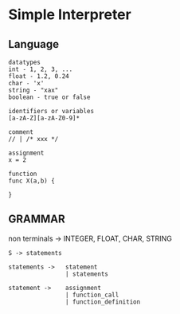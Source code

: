 # Simple Interpreter

## Language

```
datatypes
int - 1, 2, 3, ...
float - 1.2, 0.24
char - 'x'
string - "xax"
boolean - true or false

identifiers or variables
[a-zA-Z][a-zA-Z0-9]*

comment
// | /* xxx */

assignment
x = 2

function
func X(a,b) {

}

```

## GRAMMAR

non terminals -> INTEGER, FLOAT, CHAR, STRING

```
S -> statements

statements ->   statement
                | statements

statement ->    assignment
                | function_call
                | function_definition
```